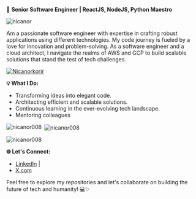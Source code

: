 🚀 **Senior Software Engineer | ReactJS, NodeJS, Python Maestro** 

<p align="left"> <img src="https://komarev.com/ghpvc/?username=nicanor008&label=Profile%20views&color=0e75b6&style=flat" alt="nicanor" /> </p>

Am a passionate software engineer with expertise in crafting robust applications using different technologies. My code journey is fueled by a love for innovation and problem-solving. As a software engineer and a cloud architect, I navigate the realms of AWS and GCP to build scalable solutions that stand the test of tech challenges.

<p align="left"> <a href="https://github.com/ryo-ma/github-profile-trophy"><img src="https://github-profile-trophy.vercel.app/?username=Nicanor008" alt="Nicanorkorir" /></a> </p>


**💡 What I Do:**
- Transforming ideas into elegant code.
- Architecting efficient and scalable solutions.
- Continuous learning in the ever-evolving tech landscape.
- Mentoring colleagues

<p><img align="left" src="https://github-readme-stats.vercel.app/api/top-langs?username=nicanor008&show_icons=true&locale=en&layout=compact" alt="nicanor008" /></p>

<p>&nbsp;<img align="center" src="https://github-readme-stats.vercel.app/api?username=nicanor008&show_icons=true&locale=en" alt="nicanor008" /></p>

<p><img align="center" src="https://github-readme-streak-stats.herokuapp.com/?user=nicanor008&" alt="nicanor008" /></p>

**🌐 Let's Connect:**
- [LinkedIn](https://linkedin.com/in/nicanor-korir/) |
- [X.com](https://x.com/nic__anor)

Feel free to explore my repositories and let's collaborate on building the future of tech and humanity! 💻✨
